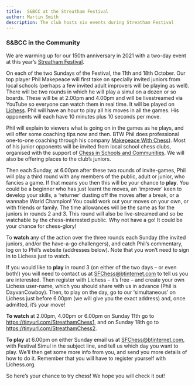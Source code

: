 ```yaml
---
title:  S&BCC at the Streatham Festival
author: Martin Smith
description: The club hosts six events during Streatham Festival
---
```


### S&BCC in the Community 
 
We are warming up for our 150th anniversary in 2021 with a two-day event at this year’s [Streatham Festival](https://streathamfestival.com/).

On each of the two Sundays of the Festival, the 11th and 18th October. Our top player Phil Makepeace will first take on specially invited juniors from local schools (perhaps a few invited adult improvers will be playing as well). There will be two rounds in which he will play a simul on a dozen or so boards. These will be at 2.00pm and 4.00pm and will be livestreamed via YouTube so everyone can watch them in real time. It will be played on [Lichess](https://lichess.org/). Phil will have an hour to play all his moves in all the games. His opponents will each have 10 minutes plus 10 seconds per move.

Phil will explain to viewers what is going on in the games as he plays, and will offer some coaching tips now and then. BTW Phil does professional one-to-one coaching through his company [Makepeace With Chess](http://www.makepeacewithchess.com/)). Most of his junior opponents will be invited from local school chess clubs, organised with the support of [Chess in Schools and Communities](https://www.chessinschools.co.uk/).  We will also be offering places to the club’s juniors.

Then each Sunday, at 6.00pm after these two rounds of invite-games, Phil will play a third round with any members of the public, adult or junior, who fancies a game. If that means you then this will be your chance to **play**. You could be a beginner who has just learnt the moves, an ‘improver’ keen to develop your skills, a ‘returner’ dusting off the moves after a break, or a wannabe World Champion! You could work out your moves on your own, or with friends or family. The time allowances will be the same as for the juniors in rounds 2 and 3. This round will also be live-streamed and so be watchable by the chess-interested public. Why not have a go! It could be your chance for chess-glory!

To **watch** any of the action over the three rounds each Sunday (the invited juniors, and/or the have-a-go challengers), and catch Phil’s commentary, log on to Phil’s website (addresses below). Note that you won’t need to sign in to Lichess just to watch.  
 
 
If you would like to **play** in round 3 (on either of the two days – or even both!) you will need to contact us at [SFChess@btinternet.com](mailto:SFChess@btinternet.com) to tell us you are interested. Then register with Lichess – it’s free – and create your own Lichess user-name, which you should share with us in advance (Phil is DayvanCowboy). Then, to play on the day, go to our ‘simultaneous’ on Lichess just before 6.00pm (we will give you the exact address) and, once admitted, it’s your move! 

**To watch** at 2.00pm, 4.00pm or 6.00pm on Sunday 11th go to <https://tinyurl.com/StreathamChess1>, and on Sunday 18th go to <https://tinyurl.com/StreathamChess2>.

**To play** at 6.00pm on either Sunday email us at [SFChess@btinternet.com](mailto:SFChess@btinternet.com), with Festival Simul in the subject line, and tell us which day you want to play. We’ll then get some more info from you, and send you more details of how to do it. Remember that you will have to register yourself with Lichess.org.

So here’s your chance to try chess! We hope you will check it out!    
 
